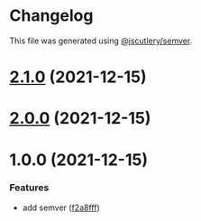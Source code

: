 # Changelog

This file was generated using [@jscutlery/semver](https://github.com/jscutlery/semver).

# [2.1.0](https://github.com/bndF1/nx-bnd/compare/bnd-web-auth-feature-2.0.0...bnd-web-auth-feature-2.1.0) (2021-12-15)



# [2.0.0](https://github.com/bndF1/nx-bnd/compare/bnd-web-auth-feature-1.0.0...bnd-web-auth-feature-2.0.0) (2021-12-15)



# 1.0.0 (2021-12-15)


### Features

* add semver ([f2a8fff](https://github.com/bndF1/nx-bnd/commit/f2a8fffb9480f82115c03e71594da3b0f7684f1f))
